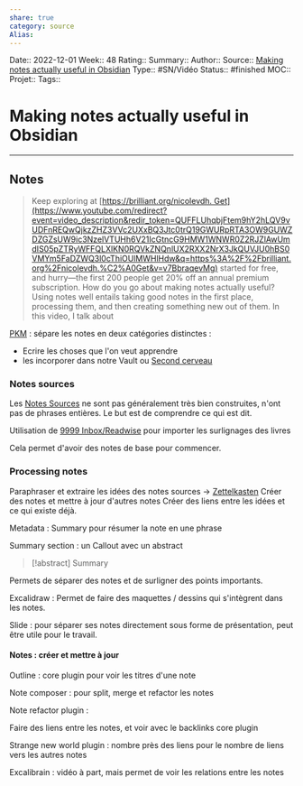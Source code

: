 ```yaml
---
share: true 
category: source
Alias:
---
```

Date:: 2022-12-01
Week:: 48
Rating::
Summary:: 
Author::
Source::  [Making notes actually useful in Obsidian](https://www.youtube.com/watch?v=v7BbraqevMg&list=WL&index=14)
Type:: #SN/Vidéo 
Status:: #finished 
MOC::
Projet:: 
Tags:: 

# Making notes actually useful in Obsidian


***

## Notes

> Keep exploring at [https://brilliant.org/nicolevdh. Get](https://www.youtube.com/redirect?event=video_description&redir_token=QUFFLUhqbjFtem9hY2hLQV9vUDFnREQwQjkzZHZ3VVc2UXxBQ3Jtc0trQ19GWURpRTA3OW9GUWZDZGZsUW9ic3NzelVTUHh6V21IcGtncG9HMW1WNWR0Z2RJZlAwUmdIS05pZTRyWFFQLXlKN0RQVkZNQnlUX2RXX2NrX3JkQUVJU0hBS0VMYm5FaDZWQ3l0cThiOUlMWHlHdw&q=https%3A%2F%2Fbrilliant.org%2Fnicolevdh.%C2%A0Get&v=v7BbraqevMg) started for free, and hurry—the first 200 people get 20% off an annual premium subscription. How do you go about making notes actually useful? Using notes well entails taking good notes in the first place, processing them, and then creating something new out of them. In this video, I talk about 

[PKM](PKM) : sépare les notes en deux catégories distinctes :
- Ecrire les choses que l'on veut apprendre
- les incorporer dans notre Vault ou [Second cerveau](Second%20cerveau)

### Notes sources 

Les [Notes Sources](Note%20Source) ne sont pas généralement très bien construites, n'ont pas de phrases entières. Le but est de comprendre ce qui est dit.

Utilisation de [9999 Inbox/Readwise](../../Readwise.md) pour importer les surlignages des livres

Cela permet d'avoir des notes de base pour commencer.

### Processing notes 

Paraphraser et extraire les idées des notes sources → [Zettelkasten](M%C3%A9thode%20Zettelkasten)
Créer des notes et mettre à jour d'autres notes 
Créer des liens entre les idées et ce qui existe déjà.

Metadata : Summary pour résumer la note en une phrase

Summary section : un Callout avec un abstract



> [!abstract] Summary
> 

Permets de séparer des notes et de surligner des points importants.

Excalidraw : Permet de faire des maquettes / dessins qui s'intègrent dans les notes.

Slide : pour séparer ses notes directement sous forme de présentation, peut être utile pour le travail.

#### Notes : créer et mettre à jour

Outline : core plugin pour voir les titres d'une note

Note composer : pour split, merge et refactor les notes

Note refactor plugin : 

Faire des liens entre les notes, et voir avec le backlinks core plugin

Strange new world plugin : nombre près des liens pour le nombre de liens vers les autres notes

Excalibrain : vidéo à part, mais permet de voir les relations entre les notes



